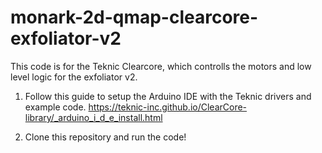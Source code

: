 # monark-2d-qmap-clearcore-exfoliator-v2
This code is for the Teknic Clearcore, which controlls the motors and low level logic for the exfoliator v2.

1. Follow this guide to setup the Arduino IDE with the Teknic drivers and example code.
   https://teknic-inc.github.io/ClearCore-library/_arduino_i_d_e_install.html

2. Clone this repository and run the code!
